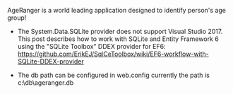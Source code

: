 AgeRanger is a world leading application designed to identify person's age group!

- The System.Data.SQLite provider does not support Visual Studio 2017. This post describes how to work with SQLite and Entity Framework 6 using the "SQLite Toolbox" DDEX provider for EF6:
https://github.com/ErikEJ/SqlCeToolbox/wiki/EF6-workflow-with-SQLite-DDEX-provider

- The db path can be configured in web.config
currently the path is c:\db\ageranger.db
